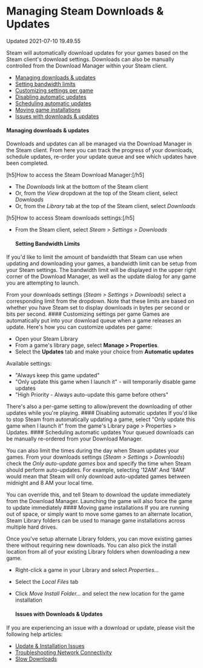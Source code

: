 # Managing Steam Downloads & Updates
Updated 2021-07-10 19.49.55

Steam will automatically download updates for your games based on the Steam client's download settings. Downloads can also be manually controlled from the Download Manager within your Steam client.  

* [Managing downloads & updates](#main)
* [Setting bandwidth limits](#bandwidth)
* [Customizing settings per game](#customize)
* [Disabling automatic updates](#disable)
* [Scheduling automatic updates](#scheduling)
* [Moving game installations](#install)
* [Issues with downloads & updates](#issues)

  
#### Managing downloads & updates
Downloads and updates can all be managed via the Download Manager in the Steam client. From here you can track the progress of your downloads, schedule updates, re-order your update queue and see which updates have been completed.  
  
[h5]How to access the Steam Download Manager:[/h5]
* The *Downloads* link at the bottom of the Steam client
* Or, from the *View* dropdown at the top of the Steam client, select *Downloads*
* Or, from the *Library* tab at the top of the Steam client, select *Downloads*

 [h5]How to access Steam downloads settings:[/h5]
* From the Steam client, select *Steam > Settings > Downloads*

    
  #### Setting Bandwidth Limits
If you'd like to limit the amount of bandwidth that Steam can use when updating and downloading your games, a bandwidth limit can be setup from your Steam settings. The bandwidth limit will be displayed in the upper right corner of the Download Manager, as well as the update dialog for any game you are attempting to launch.  
  
From your downloads settings (*Steam > Settings > Downloads*) select a corresponding limit from the dropdown. Note that these limits are based on whether you have Steam set to display downloads in bytes per second or bits per second.    #### Customizing settings per game
Games are automatically put into your download queue when a game releases an update. Here's how you can customize updates per game:  

* Open your Steam Library
* From a game's library page, select **Manage > Properties**.
* Select the **Updates** tab and make your choice from **Automatic updates**

  
Available settings: 
* "Always keep this game updated"
* "Only update this game when I launch it" - will temporarily disable game updates
* "High Priority - Always auto-update this game before others"

  
There's also a per-game setting to allow/prevent the downloading of other updates while you're playing.    #### Disabling automatic updates
If you'd like to stop Steam from automatically updating a game, select "Only update this game when I launch it" from the game's Library page > Properties > Updates.    #### Scheduling automatic updates
Your queued downloads can be manually re-ordered from your Download Manager.  
  
You can also limit the times during the day when Steam updates your games. From your downloads settings (*Steam > Settings > Downloads*) check the *Only auto-update games* box and specify the time when Steam should perform auto-updates. For example, selecting '12AM' And '8AM' would mean that Steam will only download auto-updated games between midnight and 8 AM your local time.  
  
You can override this, and tell Steam to download the update immediately from the Download Manager. Launching the game will also force the game to update immediately    #### Moving game installations
If you are running out of space, or simply want to move some games to an alternate location, Steam Library folders can be used to manage game installations across multiple hard drives.  
  
Once you've setup alternate Library folders, you can move existing games there without requiring new downloads. You can also pick the install location from all of your existing Library folders when downloading a new game.  

* Right-click a game in your Library and select *Properties...*
* Select the *Local Files* tab
* Click *Move Install Folder...* and select the new location for the game installation

    
  #### Issues with Downloads & Updates
If you are experiencing an issue with a download or update, please visit the following help articles:  

* [Update & Installation Issues](https://help.steampowered.com/en/faqs/view/21F5-8D5D-0141-7A5E)
* [Troubleshooting Network Connectivity](https://help.steampowered.com/en/faqs/view/669A-2F68-D1D1-A5EC)
* [Slow Downloads](https://help.steampowered.com/en/faqs/view/5AC5-8056-E88F-F3FF)